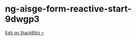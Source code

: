 # ng-aisge-form-reactive-start-9dwgp3

[Edit on StackBlitz ⚡️](https://stackblitz.com/edit/ng-aisge-form-reactive-start-9dwgp3)